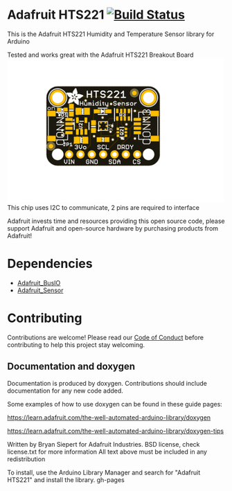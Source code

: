 # Adafruit HTS221 [![Build Status](https://github.com/adafruit/Adafruit_HTS221/workflows/Arduino%20Library%20CI/badge.svg)](https://github.com/adafruit/Adafruit_HTS221/actions)

This is the Adafruit HTS221 Humidity and Temperature Sensor library for Arduino

Tested and works great with the Adafruit HTS221 Breakout Board
[<img src="assets/board.png?raw=true" width="500px">](https://www.adafruit.com/products/453X)
This chip uses I2C to communicate, 2 pins are required to interface

Adafruit invests time and resources providing this open source code, please support Adafruit and open-source hardware by purchasing products from Adafruit!

# Dependencies
* [Adafruit_BusIO](https://github.com/adafruit/Adafruit_BusIO)
* [Adafruit_Sensor](https://github.com/adafruit/Adafruit_Sensor)

# Contributing

Contributions are welcome! Please read our [Code of Conduct](https://github.com/adafruit/Adafruit_HTS221/blob/master/CODE_OF_CONDUCT.md>)
before contributing to help this project stay welcoming.

## Documentation and doxygen
Documentation is produced by doxygen. Contributions should include documentation for any new code added.

Some examples of how to use doxygen can be found in these guide pages:

https://learn.adafruit.com/the-well-automated-arduino-library/doxygen

https://learn.adafruit.com/the-well-automated-arduino-library/doxygen-tips

Written by Bryan Siepert for Adafruit Industries.
BSD license, check license.txt for more information
All text above must be included in any redistribution

To install, use the Arduino Library Manager and search for "Adafruit HTS221" and install the library.
gh-pages
